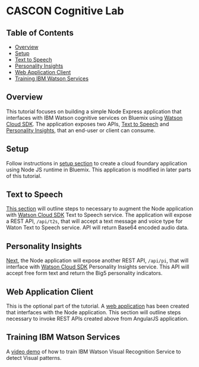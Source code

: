 # CASCON Cognitive Lab

## Table of Contents

* [Overview](#overview)
* [Setup](#setup)
* [Text to Speech](#text-to-speech)
* [Personality Insights](#personality-insights)
* [Web Application Client](#web-application-client)
* [Training IBM Watson Services](#training-ibm-watson-services)

## Overview

This tutorial focuses on building a simple Node Express application that
interfaces with IBM Watson cognitive services on Bluemix using [Watson Cloud SDK][cloudsdk].
The application exposes two APIs, [Text to Speech](#text-to-speech) and
[Personality Insights](#personality-insights), that an end-user or client can consume.  

## Setup

Follow instructions in [setup section](01-setup/setup.md) to create a cloud foundary application
using Node JS runtime in Bluemix.  This application is modified in later parts of
this tutorial.

## Text to Speech

[This section](02-text-to-speech/text-to-speech.md) will outline steps to necessary to augment
the Node application with
[Watson Cloud SDK][cloudsdk] Text to Speech service.  The application will expose
a REST API, `/api/t2s`, that will accept a text message and voice type for Waton
Text to Speech service.  API will return Base64 encoded audio data. 

## Personality Insights

[Next](03-personality-insights/personality-insights.md), the Node application will expose another
REST API, `/api/pi`, that will
interface with [Watson Cloud SDK][cloudsdk] Personality Insights service.  This
API will accept free form text and return the Big5 personality indicators.

## Web Application Client

This is the optional part of the tutorial.  A [web application](04-web-app/web-app.md) has been
created that interfaces with the Node application.  This section will outline steps necessary
to invoke REST APIs created above from AngularJS application.

## Training IBM Watson Services

A [video demo](https://www.youtube.com/watch?v=U-yJYHks1_s) of how to train IBM Watson Visual Recognition Service to detect
Visual patterns.

[comment]: # "------------------------------------------------------------------------------"
[comment]: # "                              Links / Reference                               "
[comment]: # "------------------------------------------------------------------------------"

[cloudsdk]: https://github.com/watson-developer-cloud/node-sdk "Watson Cloud SDK"
